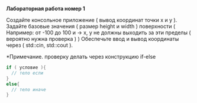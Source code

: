 **Лабораторная работа номер 1**

Создайте консольное приложение ( вывод координат точки x и y ).
Задайте базовые значения ( размер height и width ) поверхности ( Например: от -100 до 100 и -> x, y не должны выходить за эти пределы ( вероятно нужна проверка ) )
Обеспечьте ввод и вывод координаты через ( std::cin, std::cout ).

*Примечание. проверку делать через конструкцию if-else 
```C++
if ( условие ){
  // тело если
}
else{
  // тело иначе
}

```
